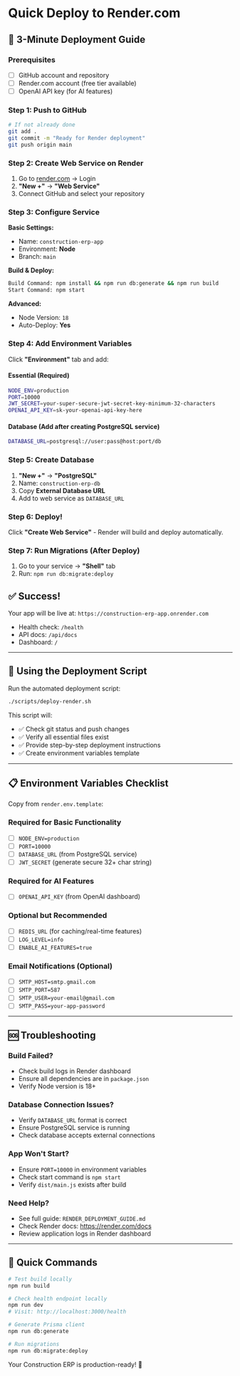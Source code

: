 # Quick Deploy to Render.com

## 🚀 3-Minute Deployment Guide

### Prerequisites
- [ ] GitHub account and repository
- [ ] Render.com account (free tier available)
- [ ] OpenAI API key (for AI features)

### Step 1: Push to GitHub
```bash
# If not already done
git add .
git commit -m "Ready for Render deployment"
git push origin main
```

### Step 2: Create Web Service on Render
1. Go to [render.com](https://render.com) → Login
2. **"New +"** → **"Web Service"**
3. Connect GitHub and select your repository

### Step 3: Configure Service
**Basic Settings:**
- Name: `construction-erp-app`
- Environment: **Node**
- Branch: `main`

**Build & Deploy:**
```bash
Build Command: npm install && npm run db:generate && npm run build
Start Command: npm start
```

**Advanced:**
- Node Version: `18`
- Auto-Deploy: **Yes**

### Step 4: Add Environment Variables
Click **"Environment"** tab and add:

#### Essential (Required)
```bash
NODE_ENV=production
PORT=10000
JWT_SECRET=your-super-secure-jwt-secret-key-minimum-32-characters
OPENAI_API_KEY=sk-your-openai-api-key-here
```

#### Database (Add after creating PostgreSQL service)
```bash
DATABASE_URL=postgresql://user:pass@host:port/db
```

### Step 5: Create Database
1. **"New +"** → **"PostgreSQL"**
2. Name: `construction-erp-db`
3. Copy **External Database URL**
4. Add to web service as `DATABASE_URL`

### Step 6: Deploy!
Click **"Create Web Service"** - Render will build and deploy automatically.

### Step 7: Run Migrations (After Deploy)
1. Go to your service → **"Shell"** tab
2. Run: `npm run db:migrate:deploy`

## ✅ Success!
Your app will be live at: `https://construction-erp-app.onrender.com`

- Health check: `/health`
- API docs: `/api/docs`
- Dashboard: `/`

---

## 🔧 Using the Deployment Script

Run the automated deployment script:
```bash
./scripts/deploy-render.sh
```

This script will:
- ✅ Check git status and push changes
- ✅ Verify all essential files exist
- ✅ Provide step-by-step deployment instructions
- ✅ Create environment variables template

---

## 📋 Environment Variables Checklist

Copy from `render.env.template`:

### Required for Basic Functionality
- [ ] `NODE_ENV=production`
- [ ] `PORT=10000`
- [ ] `DATABASE_URL` (from PostgreSQL service)
- [ ] `JWT_SECRET` (generate secure 32+ char string)

### Required for AI Features  
- [ ] `OPENAI_API_KEY` (from OpenAI dashboard)

### Optional but Recommended
- [ ] `REDIS_URL` (for caching/real-time features)
- [ ] `LOG_LEVEL=info`
- [ ] `ENABLE_AI_FEATURES=true`

### Email Notifications (Optional)
- [ ] `SMTP_HOST=smtp.gmail.com`
- [ ] `SMTP_PORT=587`
- [ ] `SMTP_USER=your-email@gmail.com`
- [ ] `SMTP_PASS=your-app-password`

---

## 🆘 Troubleshooting

### Build Failed?
- Check build logs in Render dashboard
- Ensure all dependencies are in `package.json`
- Verify Node version is 18+

### Database Connection Issues?
- Verify `DATABASE_URL` format is correct
- Ensure PostgreSQL service is running
- Check database accepts external connections

### App Won't Start?
- Ensure `PORT=10000` in environment variables
- Check start command is `npm start`
- Verify `dist/main.js` exists after build

### Need Help?
- See full guide: `RENDER_DEPLOYMENT_GUIDE.md`
- Check Render docs: https://render.com/docs
- Review application logs in Render dashboard

---

## 🎯 Quick Commands

```bash
# Test build locally
npm run build

# Check health endpoint locally  
npm run dev
# Visit: http://localhost:3000/health

# Generate Prisma client
npm run db:generate

# Run migrations
npm run db:migrate:deploy
```

Your Construction ERP is production-ready! 🚀
